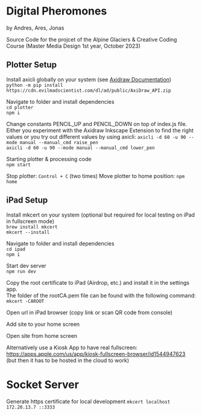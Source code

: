 # Digital Pheromones
by Andres, Ares, Jonas

Source Code for the projcet of the Alpine Glaciers & Creative Coding Course (Master Media Design 1st year, October 2023)

## Plotter Setup

Install axicli globally on your system (see [Axidraw Documentation](https://axidraw.com/doc/cli_api/#introduction))  
`python -m pip install https://cdn.evilmadscientist.com/dl/ad/public/AxiDraw_API.zip`


Navigate to folder and install dependencies  
`cd plotter`  
`npm i` 

Change constants PENCIL_UP and PENCIL_DOWN on top of index.js file.   
Either you experiment with the Axidraw Inkscape Extension to find the right values or you try out different values by using axicli:
`axicli -d 60 -u 90 --mode manual --manual_cmd raise_pen`   
`axicli -d 60 -u 90 --mode manual --manual_cmd lower_pen `


Starting plotter & processing code  
`npm start`  

Stop plotter: `Control + C` (two times)
Move plotter to home position: `npm home`

## iPad Setup

Install mkcert on your system (optional but required for local testing on iPad in fullscreen mode)  
`brew install mkcert`    
`mkcert --install`  

Navigate to folder and install dependencies  
`cd ipad`  
`npm i`

Start dev server   
`npm run dev`  

Copy the root certificate to iPad (Airdrop, etc.) and install it in the settings app.  
The folder of the rootCA.pem file can be found with the following command:  
`mkcert -CAROOT`  

Open url in iPad browser (copy link or scan QR code from console)   

Add site to your home screen  

Open site from home screen

Alternatively use a Kiosk App to have real fullscreen:
https://apps.apple.com/us/app/kiosk-fullscreen-browser/id1544947623
(but then it has to be hosted in the cloud to work)


# Socket Server

Generate https certificate for local development
`mkcert localhost 172.20.13.7 ::3333`

